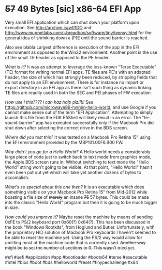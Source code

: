 # ~~57~~ 49 Bytes [sic] x86-64 EFI App
Very small EFI application which can shut down your platform upon execution.
See http://archive.is/w01DO and http://www.muppetlabs.com/~breadbox/software/tiny/teensy.html for the general idea of shrinking down a (P)E until the sound barrier is reached.

Also see blabla
Largest difference is execution of the app in the EFI environment as opposed to the Win32 environment.
Another point is the use of the small TE header as opposed to the PE header.

_What is it?_ It was an attempt to leverage the less-known "Terse Executable" (TE) format for writing normal EFI apps.
TE files are PE's with an adapted header, the size of which has strongly been reduced, by stripping fields that do not apply to an EFI environment. There is for instance no import or export directory in an EFI app as there isn't such thing as dynamic linking. TE files are readily used in both the SEC and PEI phases of FW execution.

_How use i this???? i can haz halp plz!!!!!_ See https://github.com/microwave89-hv/min-hello-world, and use Google if you cannot make sense out of the term "EFI Application". Attempting to simply launch this file from the EDK EfiShell will likely result in an error. The "te-sound-barrier" app has executed successfully only if the Macbook Pro did shut down after selecting the correct drive in the BDS screen.

_Where did you test this?_ It was tested on a Macbook Pro Retina 15" using the EFI environment provided by the MBP101.00F6.B00 FW.

_Why didn't you go for a Hello World?_ A Hello world needs a considerably large piece of code just to switch back to text mode from graphics mode, the Apple BDS screen runs in. Without switching to text mode the "Hello World" string won't going to be visible. At that point, "Hello World!" hasn't even been put out yet which will take yet another dozens of bytes to accomplish.

_What's so special about this one then?_ It is an executable which does something visible on your Macbook Pro Retina 15" from Mid-2012 while boasting a file size of ~~merely~~ an insane ~~75~~ 57 bytes. This could be made into the classic "Hello World" program but then it is going to be much bigger in size.

_How could you improve it?_ Maybe reset the machine by means of sending 0xFE to PS/2 keyboard port 0x60(?) 0x64(?). This has been discussed in the book "Windows Rootkits", from Hoglund and Butler. Unfortunately, with the proprietary HID solution of Macbook Pro keyboards I haven't seemed to be able to reset the machine yet. Using the PS/2 way would allow for omitting most of the machine code that is currently used. ~~Another way might be to set the number of sections to 0. This wasn't tried yet~~.

#efi #uefi #application #app #bootloader #bootx64 #terse #executable #intel #bios #boot #bds #helloworld #reset #tinypechallenge #x64
